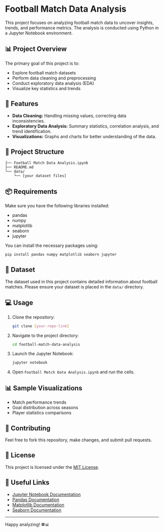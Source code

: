 # Football Match Data Analysis

This project focuses on analyzing football match data to uncover insights, trends, and performance metrics. The analysis is conducted using Python in a Jupyter Notebook environment.

## 📊 Project Overview

The primary goal of this project is to:
- Explore football match datasets
- Perform data cleaning and preprocessing
- Conduct exploratory data analysis (EDA)
- Visualize key statistics and trends

## 🚀 Features
- **Data Cleaning:** Handling missing values, correcting data inconsistencies.
- **Exploratory Data Analysis:** Summary statistics, correlation analysis, and trend identification.
- **Visualizations:** Graphs and charts for better understanding of the data.

## 📁 Project Structure
```
├── Football Match Data Analysis.ipynb
├── README.md
└── data/
    └── [your dataset files]
```

## 📦 Requirements

Make sure you have the following libraries installed:
- pandas
- numpy
- matplotlib
- seaborn
- jupyter

You can install the necessary packages using:
```bash
pip install pandas numpy matplotlib seaborn jupyter
```

## 📂 Dataset
The dataset used in this project contains detailed information about football matches. Please ensure your dataset is placed in the `data/` directory.

## 💻 Usage
1. Clone the repository:
   ```bash
   git clone [your-repo-link]
   ```
2. Navigate to the project directory:
   ```bash
   cd football-match-data-analysis
   ```
3. Launch the Jupyter Notebook:
   ```bash
   jupyter notebook
   ```
4. Open `Football Match Data Analysis.ipynb` and run the cells.

## 📊 Sample Visualizations
- Match performance trends
- Goal distribution across seasons
- Player statistics comparisons

## 🤝 Contributing
Feel free to fork this repository, make changes, and submit pull requests.

## 📜 License
This project is licensed under the [MIT License](LICENSE).

## 🔗 Useful Links
- [Jupyter Notebook Documentation](https://jupyter.org/)
- [Pandas Documentation](https://pandas.pydata.org/)
- [Matplotlib Documentation](https://matplotlib.org/)
- [Seaborn Documentation](https://seaborn.pydata.org/)

---
Happy analyzing! ⚽📊


